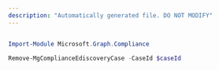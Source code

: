 ```yaml
---
description: "Automatically generated file. DO NOT MODIFY"
---
```


```powershell

Import-Module Microsoft.Graph.Compliance

Remove-MgComplianceEdiscoveryCase -CaseId $caseId

```